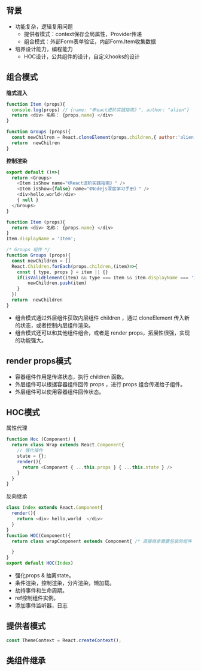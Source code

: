 ## 背景

- 功能复杂，逻辑复用问题
  - 提供者模式：context保存全局属性，Provider传递
  - 组合模式：外部Form表单验证，内部Form.Item收集数据
- 培养设计能力，编程能力
  - HOC设计，公共组件的设计，自定义hooks的设计

## 组合模式

**隐式混入**

```js
function Item (props){
  console.log(props) // {name: "《React进阶实践指南》", author: "alien"}
  return <div> 名称： {props.name} </div>
}

function Groups (props){
  const newChilren = React.cloneElement(props.children,{ author:'alien' })
  return  newChilren
}
```

**控制渲染**

```js
export default ()=>{
  return <Groups>
    <Item isShow name="《React进阶实践指南》" />
    <Item isShow={false} name="《Nodejs深度学习手册》" />
    <div>hello,world</div>
    { null }
  </Groups>
}

function Item (props){
  return <div> 名称： {props.name} </div>
}
Item.displayName = 'Item';

/* Groups 组件 */
function Groups (props){
  const newChildren = []
  React.Children.forEach(props.children,(item)=>{
    const { type, props } = item || {}
    if(isValidElement(item) && type === Item && item.displayName === 'Item' && props.isShow ){
        newChildren.push(item)
    }
  })
  return  newChildren
}
```

- 组合模式通过外层组件获取内层组件 children ，通过 cloneElement 传入新的状态，或者控制内层组件渲染。
- 组合模式还可以和其他组件组合，或者是 render props，拓展性很强，实现的功能强大。

## render props模式

- 容器组件作用是传递状态，执行 children 函数。
- 外层组件可以根据容器组件回传 props ，进行 props 组合传递给子组件。
- 外层组件可以使用容器组件回传状态。

## HOC模式

属性代理
```js
function Hoc (Component) {
  return class Wrap extends React.Component{
    // 强化操作
    state = {};
    render(){
      return <Component { ...this.props } { ...this.state } />
    }
  }
}
```

反向继承
```js
class Index extends React.Component{
  render(){
    return <div> hello,world  </div>
  }
}
function HOC(Component){
  return class wrapComponent extends Component{ /* 直接继承需要包装的组件 */

  }
}
export default HOC(Index) 
```

- 强化props & 抽离state。
- 条件渲染，控制渲染，分片渲染，懒加载。
- 劫持事件和生命周期。
- ref控制组件实例。
- 添加事件监听器，日志

## 提供者模式

```js
const ThemeContext = React.createContext();
```

## 类组件继承

